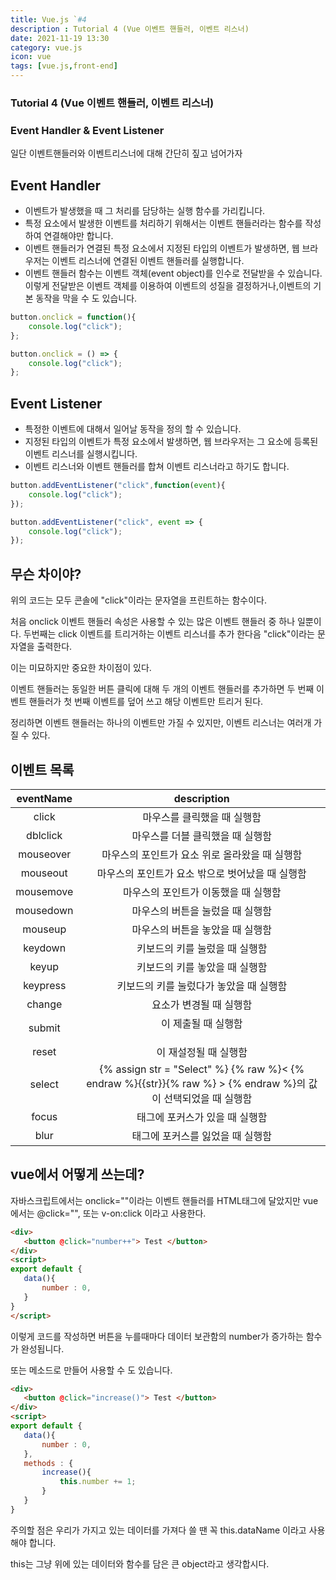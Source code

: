 ```yaml
---
title: Vue.js `#4
description : Tutorial 4 (Vue 이벤트 핸들러, 이벤트 리스너)
date: 2021-11-19 13:30
category: vue.js
icon: vue
tags: [vue.js,front-end]
---
```


### Tutorial 4 (Vue 이벤트 핸들러, 이벤트 리스너)

### Event Handler & Event Listener

일단 이벤트핸들러와 이벤트리스너에 대해 간단히 짚고 넘어가자

## Event Handler

* 이벤트가 발생했을 때 그 처리를 담당하는 실행 함수를 가리킵니다.
* 특정 요소에서 발생한 이벤트를 처리하기 위해서는 이벤트 핸들러라는 함수를 작성하여 연결해야만 합니다.
* 이벤트 핸들러가 연결된 특정 요소에서 지정된 타입의 이벤트가 발생하면, 웹 브라우저는 이벤트 리스너에 연결된 이벤트 핸들러를 실행합니다.
* 이벤트 핸들러 함수는 이벤트 객체(event object)를 인수로 전달받을 수 있습니다. 이렇게 전달받은 이벤트 객체를 이용하여 이벤트의 성질을 결정하거나,이벤트의 기본 동작을 막을 수 도 있습니다.

```js
button.onclick = function(){
    console.log("click");
};

button.onclick = () => {
    console.log("click");
};
```

## Event Listener

* 특정한 이벤트에 대해서 일어날 동작을 정의 할 수 있습니다.
* 지정된 타입의 이벤트가 특정 요소에서 발생하면, 웹 브라우저는 그 요소에 등록된 이벤트 리스너를 실행시킵니다.
* 이벤트 리스너와 이벤트 핸들러를 합쳐 이벤트 리스너라고 하기도 합니다.

```js
button.addEventListener("click",function(event){
    console.log("click");
});

button.addEventListener("click", event => {
    console.log("click");
});
```

## 무슨 차이야?

위의 코드는 모두 콘솔에 "click"이라는 문자열을 프린트하는 함수이다.

처음 onclick 이벤트 핸들러 속성은 사용할 수 있는 많은 이벤트 핸들러 중 하나 일뿐이다. 
두번째는 click 이벤트를 트리거하는 이벤트 리스너를 추가 한다음 "click"이라는 문자열을 출력한다.

이는 미묘하지만 중요한 차이점이 있다.

이벤트 핸들러는 동일한 버튼 클릭에 대해 두 개의 이벤트 핸들러를 추가하면 두 번째 이벤트 핸들러가 첫 번째 이벤트를 덮어 쓰고 해당 이벤트만 트리거 된다.

정리하면 이벤트 핸들러는 하나의 이벤트만 가질 수 있지만, 이벤트 리스너는 여러개 가질 수 있다.

## 이벤트 목록

| eventName | description |
|:---:|:---:|
|  click | 마우스를 클릭했을 때 실행함 |
| dblclick |마우스를 더블 클릭했을 때 실행함 |
| mouseover |마우스의 포인트가 요소 위로 올라왔을 때 실행함 |
| mouseout |마우스의 포인트가 요소 밖으로 벗어났을 때 실행함 |
| mousemove |마우스의 포인트가 이동했을 때 실행함 |
| mousedown |마우스의 버튼을 눌렀을 때 실행함 |
| mouseup |마우스의 버튼을 놓았을 때 실행함 |
| keydown |키보드의 키를 눌렀을 때 실행함 |
| keyup |키보드의 키를 놓았을 때 실행함 |
| keypress |키보드의 키를 눌렀다가 놓았을 때 실행함 |
| change | 요소가 변경될 때 실행함 |
| submit | <Form>이 제출될 때 실행함 |
| reset | <Form>이 재설정될 때 실행함 |
| select | {% assign str = "Select" %} {% raw %}< {% endraw %}{{str}}{% raw %} > {% endraw %}의 값이 선택되었을 때 실행함  |
| focus | 태그에 포커스가 있을 때 실행함 |
| blur | 태그에 포커스를 잃었을 때 실행함 |


## vue에서 어떻게 쓰는데?


자바스크립트에서는 onclick=""이라는 이벤트 핸들러를 HTML태그에 달았지만 vue에서는 @click="", 또는 v-on:click 이라고 사용한다.

 ```html
<div>
    <button @click="number++"> Test </button>
</div>
<script>
export default {
    data(){
        number : 0,
    }
}
</script>
 ```

이렇게 코드를 작성하면 버튼을 누를때마다 데이터 보관함의 number가 증가하는 함수가 완성됩니다.

또는 메소드로 만들어 사용할 수 도 있습니다.


 ```html
<div>
    <button @click="increase()"> Test </button>
</div>
<script>
export default {
    data(){
        number : 0,
    },
    methods : {
        increase(){
            this.number += 1;
        }
    }
}
 ```

 주의할 점은 우리가 가지고 있는 데이터를 가져다 쓸 땐 꼭 this.dataName 이라고 사용해야 합니다.

 this는 그냥 위에 있는 데이터와 함수를 담은 큰 object라고 생각합시다.

